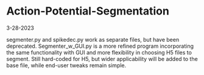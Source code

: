 # Action-Potential-Segmentation

3-28-2023

segmenter.py and spikedec.py work as separate files, but have been deprecated. Segmenter_w_GUI.py is a more refined program incorporating the same functionality
with GUI and more flexibility in choosing H5 files to segment. Still hard-coded for H5, but wider applicability will be added to the base file, while 
end-user tweaks remain simple.
